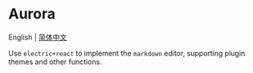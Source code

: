 # Aurora

English | [简体中文](README.zh-CN.md)

Use `electric+react` to implement the `markdown` editor, supporting plugin themes and other functions.
